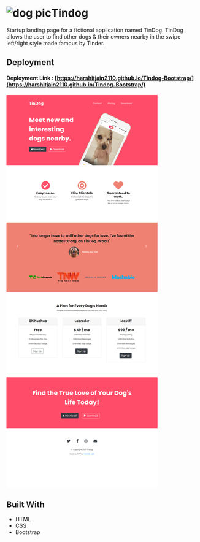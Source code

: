 # <img src="https://dejpknyizje2n.cloudfront.net/marketplace/products/cute-shiba-inu-dog-sticker-1540482447.927341.png" alt="dog pic" width="100px">Tindog
Startup landing page for a fictional application named TinDog.
TinDog allows the user to find other dogs & their owners nearby in the swipe left/right style made famous by Tinder.
## Deployment
#### Deployment Link : [https://harshitjain2110.github.io/Tindog-Bootstrap/](https://harshitjain2110.github.io/Tindog-Bootstrap/)

<img src="images/Tindog-Bootstrap ss.png" alt="website ss">

## Built With
* HTML
* CSS
* Bootstrap
